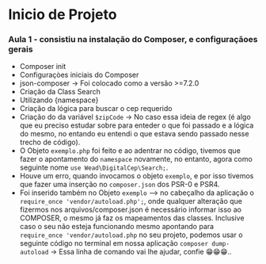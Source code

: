 # Inicio de Projeto

### Aula 1 - consistiu na instalação do Composer, e configuraçãoes gerais
 - Composer init
 - Configuraçòes iniciais do Composer
 - json-composer -> Foi colocado como a versão >=7.2.0
 - Criação da Class Search
 - Utilizando {namespace}
 - Criação da lógica para buscar o cep requerido
 - Criação do da variável `$zipCode` -> No caso essa ideia de regex (é algo que eu preciso estudar sobre para enteder o que foi passado e a lógica do mesmo, no entando eu entendi o que estava sendo passado nesse trecho de código).
 - O Objeto `exemplo.php` foi feito e ao adentrar no código, tivemos que fazer o apontamento do `namespace` novamente, no entanto, agora como seguinte nome `use Wead\DigitalCep\Search;`.
 - Houve um erro, quando invocamos o objeto `exemplo`, e por isso tivemos que fazer uma inserção no `composer.json` dos PSR-0 e PSR4. 
 - Foi inserido também no Objeto `exemplo` --> no cabeçalho da aplicação o `require_once 'vendor/autoload.php';`, onde qualquer alteração que fizermos nos arquivos/composer.json é necessário informar isso ao COMPOSER, o mesmo já faz os mapeamentos das classes. Inclusive caso o seu não esteja funcionando mesmo apontando para `require_once 'vendor/autoload.php` no seu projeto, podemos usar o seguinte código no terminal em nossa aplicação `composer dump-autoload` -> Essa linha de comando vai lhe ajudar, confie 😁😁😁..